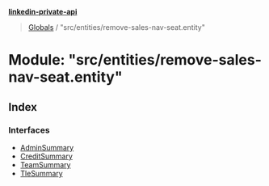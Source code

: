 **[linkedin-private-api](../README.md)**

> [Globals](../globals.md) / "src/entities/remove-sales-nav-seat.entity"

# Module: "src/entities/remove-sales-nav-seat.entity"

## Index

### Interfaces

* [AdminSummary](../interfaces/_src_entities_remove_sales_nav_seat_entity_.adminsummary.md)
* [CreditSummary](../interfaces/_src_entities_remove_sales_nav_seat_entity_.creditsummary.md)
* [TeamSummary](../interfaces/_src_entities_remove_sales_nav_seat_entity_.teamsummary.md)
* [TleSummary](../interfaces/_src_entities_remove_sales_nav_seat_entity_.tlesummary.md)
